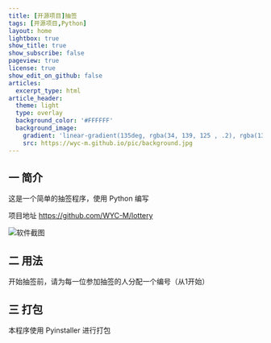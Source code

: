 ```yaml
---
title: [开源项目]抽签
tags: [开源项目,Python]
layout: home
lightbox: true
show_title: true
show_subscribe: false
pageview: true
license: true
show_edit_on_github: false
articles:
  excerpt_type: html
article_header:
  theme: light
  type: overlay
  background_color: '#FFFFFF'
  background_image: 
    gradient: 'linear-gradient(135deg, rgba(34, 139, 125 , .2), rgba(139, 34, 139, .2))'
    src: https://wyc-m.github.io/pic/background.jpg
---
```


<!--more-->

## 一 简介

这是一个简单的抽签程序，使用 Python 编写

项目地址 <https://github.com/WYC-M/lottery>

![软件截图](https://wyc-m.github.io/pic/lottery-screenshot.png)

## 二 用法

开始抽签前，请为每一位参加抽签的人分配一个编号（从1开始）

## 三 打包

本程序使用 Pyinstaller 进行打包